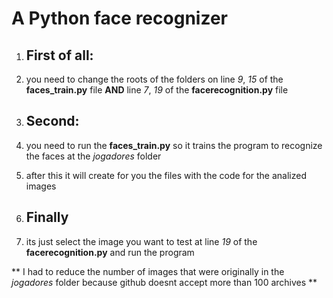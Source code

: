 # A Python __face recognizer__ 

1. ## First of all:

  1. you need to change the roots of the folders on line _9_, _15_ of the __faces_train.py__ file __AND__ line _7_, _19_ of the __facerecognition.py__ file

2. ## Second:
  1. you need to run the __faces_train.py__ so it trains the program to recognize the faces at the _jogadores_ folder 

  2. after this it will create for you the files with the code for the analized images

3. ## Finally 
  1. its just select the image you want to test at line _19_ of the __facerecognition.py__ and run the program 


** I had to reduce the number of images that were originally in the _jogadores_ folder because github doesnt accept more than 100 archives ** 
